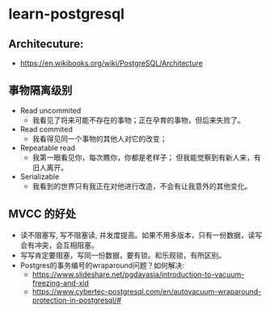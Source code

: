 # learn-postgresql
## Architecuture:
* https://en.wikibooks.org/wiki/PostgreSQL/Architecture

## 事物隔离级别
* Read uncommited  
  * 我看见了将来可能不存在的事物；正在孕育的事物，但后来失败了。
* Read commited    
  * 我看得见同一个事物的其他人对它的改变；
* Repeatable read  
  * 我第一眼看见你，每次瞧你，你都是老样子； 但我能觉察到有新人来，有旧人离开。
* Serializable     
  * 我看到的世界只有我正在对他进行改造，不会有让我意外的其他变化。 
## MVCC 的好处
 * 读不阻塞写, 写不阻塞读, 并发度提高。如果不用多版本，只有一份数据，读写会有冲突，会互相阻塞。
 * 写写肯定要阻塞，写同一份数据，要有锁。和乐观锁，有所区别。
 * Postgres的事务编号的wraparound问题？如何解决:
   * https://www.slideshare.net/pgdayasia/introduction-to-vacuum-freezing-and-xid 
   * https://www.cybertec-postgresql.com/en/autovacuum-wraparound-protection-in-postgresql/#
